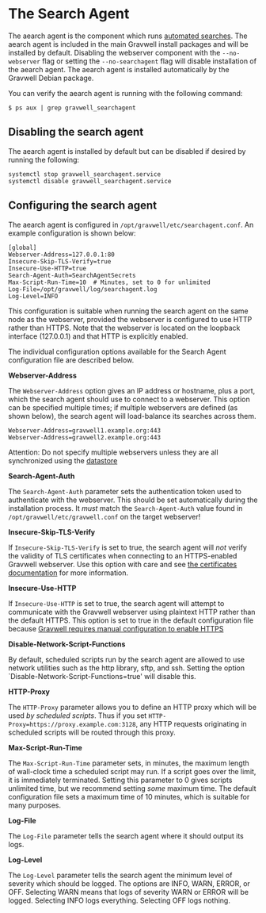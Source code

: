 # The Search Agent

The aearch agent is the component which runs [automated searches](scheduledsearch.md). The aearch agent is included in the main Gravwell install packages and will be installed by default. Disabling the webserver component with the `--no-webserver` flag or setting the `--no-searchagent` flag will disable installation of the aearch agent. The aearch agent is installed automatically by the Gravwell Debian package.

You can verify the aearch agent is running with the following command:

```
$ ps aux | grep gravwell_searchagent
```

## Disabling the search agent

The aearch agent is installed by default but can be disabled if desired by running the following:

```
systemctl stop gravwell_searchagent.service
systemctl disable gravwell_searchagent.service
```

## Configuring the search agent

The aearch agent is configured in `/opt/gravwell/etc/searchagent.conf`. An example configuration is shown below:

```
[global]
Webserver-Address=127.0.0.1:80
Insecure-Skip-TLS-Verify=true
Insecure-Use-HTTP=true
Search-Agent-Auth=SearchAgentSecrets
Max-Script-Run-Time=10	# Minutes, set to 0 for unlimited
Log-File=/opt/gravwell/log/searchagent.log
Log-Level=INFO
```

This configuration is suitable when running the search agent on the same node as the webserver, provided the webserver is configured to use HTTP rather than HTTPS. Note that the webserver is located on the loopback interface (127.0.0.1) and that HTTP is explicitly enabled.

The individual configuration options available for the Search Agent configuration file are described below.

**Webserver-Address**

The `Webserver-Address` option gives an IP address or hostname, plus a port, which the search agent should use to connect to a webserver. This option can be specified multiple times; if multiple webservers are defined (as shown below), the search agent will load-balance its searches across them.

```
Webserver-Address=gravwell1.example.org:443
Webserver-Address=gravwell2.example.org:443
```

Attention: Do not specify multiple webservers unless they are all synchronized using the [datastore](#!distributed/frontend.md)

**Search-Agent-Auth**

The `Search-Agent-Auth` parameter sets the authentication token used to authenticate with the webserver. This should be set automatically during the installation process. It *must* match the `Search-Agent-Auth` value found in `/opt/gravwell/etc/gravwell.conf` on the target webserver!

**Insecure-Skip-TLS-Verify**

If `Insecure-Skip-TLS-Verify` is set to true, the search agent will *not* verify the validity of TLS certificates when connecting to an HTTPS-enabled Gravwell webserver. Use this option with care and see [the certificates documentation](#!configuration/certificates.md) for more information.

**Insecure-Use-HTTP**

If `Insecure-Use-HTTP` is set to true, the search agent will attempt to communicate with the Gravwell webserver using plaintext HTTP rather than the default HTTPS. This option is set to true in the default configuration file because [Gravwell requires manual configuration to enable HTTPS](#!configuration/certificates.md)

**Disable-Network-Script-Functions**

By default, scheduled scripts run by the search agent are allowed to use network utilities such as the http library, sftp, and ssh. Setting the option `Disable-Network-Script-Functions=true' will disable this.

**HTTP-Proxy**

The `HTTP-Proxy` parameter allows you to define an HTTP proxy which will be used *by scheduled scripts*. Thus if you set `HTTP-Proxy=https://proxy.example.com:3128`, any HTTP requests originating in scheduled scripts will be routed through this proxy.

**Max-Script-Run-Time**

The `Max-Script-Run-Time` parameter sets, in minutes, the maximum length of wall-clock time a scheduled script may run. If a script goes over the limit, it is immediately terminated. Setting this parameter to 0 gives scripts unlimited time, but we recommend setting *some* maximum time. The default configuration file sets a maximum time of 10 minutes, which is suitable for many purposes.

**Log-File**

The `Log-File` parameter tells the search agent where it should output its logs.

**Log-Level**

The `Log-Level` parameter tells the search agent the minimum level of severity which should be logged. The options are INFO, WARN, ERROR, or OFF. Selecting WARN means that logs of severity WARN or ERROR will be logged. Selecting INFO logs everything. Selecting OFF logs nothing.
